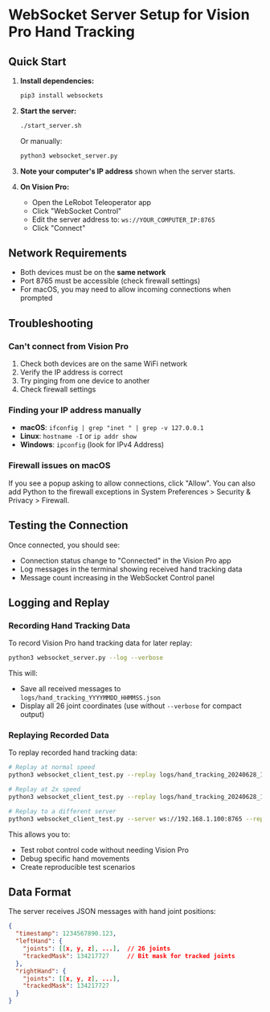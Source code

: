 # WebSocket Server Setup for Vision Pro Hand Tracking

## Quick Start

1. **Install dependencies:**
   ```bash
   pip3 install websockets
   ```

2. **Start the server:**
   ```bash
   ./start_server.sh
   ```
   
   Or manually:
   ```bash
   python3 websocket_server.py
   ```

3. **Note your computer's IP address** shown when the server starts.

4. **On Vision Pro:**
   - Open the LeRobot Teleoperator app
   - Click "WebSocket Control"
   - Edit the server address to: `ws://YOUR_COMPUTER_IP:8765`
   - Click "Connect"

## Network Requirements

- Both devices must be on the **same network**
- Port 8765 must be accessible (check firewall settings)
- For macOS, you may need to allow incoming connections when prompted

## Troubleshooting

### Can't connect from Vision Pro
1. Check both devices are on the same WiFi network
2. Verify the IP address is correct
3. Try pinging from one device to another
4. Check firewall settings

### Finding your IP address manually
- **macOS**: `ifconfig | grep "inet " | grep -v 127.0.0.1`
- **Linux**: `hostname -I` or `ip addr show`
- **Windows**: `ipconfig` (look for IPv4 Address)

### Firewall issues on macOS
If you see a popup asking to allow connections, click "Allow". 
You can also add Python to the firewall exceptions in System Preferences > Security & Privacy > Firewall.

## Testing the Connection

Once connected, you should see:
- Connection status change to "Connected" in the Vision Pro app
- Log messages in the terminal showing received hand tracking data
- Message count increasing in the WebSocket Control panel

## Logging and Replay

### Recording Hand Tracking Data

To record Vision Pro hand tracking data for later replay:

```bash
python3 websocket_server.py --log --verbose
```

This will:
- Save all received messages to `logs/hand_tracking_YYYYMMDD_HHMMSS.json`
- Display all 26 joint coordinates (use without `--verbose` for compact output)

### Replaying Recorded Data

To replay recorded hand tracking data:

```bash
# Replay at normal speed
python3 websocket_client_test.py --replay logs/hand_tracking_20240628_143022.json

# Replay at 2x speed
python3 websocket_client_test.py --replay logs/hand_tracking_20240628_143022.json --speed 2.0

# Replay to a different server
python3 websocket_client_test.py --server ws://192.168.1.100:8765 --replay logs/hand_tracking_20240628_143022.json
```

This allows you to:
- Test robot control code without needing Vision Pro
- Debug specific hand movements
- Create reproducible test scenarios

## Data Format

The server receives JSON messages with hand joint positions:
```json
{
  "timestamp": 1234567890.123,
  "leftHand": {
    "joints": [[x, y, z], ...],  // 26 joints
    "trackedMask": 134217727     // Bit mask for tracked joints
  },
  "rightHand": {
    "joints": [[x, y, z], ...],
    "trackedMask": 134217727
  }
}
```